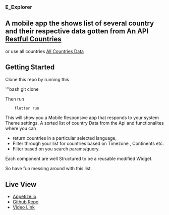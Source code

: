 ### E_Explorer

## A mobile app the shows list of several country and their respective data gotten from An API [Restful Countries](https://restfulcountries.com/api-documentation/version/1)

or use all countries [All Countries Data](https://restcountries.com/v3.1/all)


## Getting Started
Clone this repo by running this

'''bash
  git clone <you-forked-repo>


Then run 

```bash
    flutter run 
```


This will show you a Mobile Responsive app that responds to your system Theme settings. A sorted list of country Data from the Api and functionalites where you can 

- return countries in a particular selected language,
- Filter through your list for countries based on Timezone , Continents etc.
- Filter based on you search params/query.

Each component are well Structured to be a reusable modified Widget. 

So have fun messing around with this list. 

## Live View
- [Appetize.io]()
- [Github Repo](https://github.com/J0HJOH/E_Explorer)
- [Video Link](https://drive.google.com/file/d/1sMu6ZAXQGT0icvMfyPKt_Gl32efkKitM/view?usp=drivesdk)
  
